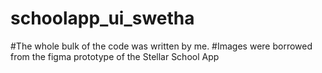 # schoolapp_ui_swetha
#The whole bulk of the code was written by me.
#Images were borrowed from the figma prototype of the Stellar School App
